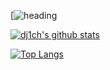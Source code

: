 [![heading]()

[![dj1ch's github stats](https://github-readme-stats.vercel.app/api?username=dj1ch&layout=compact&theme=dark)](https://github.com/yushi1007) 

[![Top Langs](https://github-readme-stats.vercel.app/api/top-langs/?username=dj1ch&layout=compact&theme=dark)](https://github.com/yushi1007)

<!---
dj1ch/dj1ch is a ✨ special ✨ repository because its `README.md` (this file) appears on your GitHub profile.
You can click the Preview link to take a look at your changes.
--->
